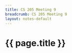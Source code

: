 ```yaml
---
title: CS 205 Meeting 9
breadcrumb: CS 205 Meeting 9
layout: notes-default
---
```

# {{ page.title }}
